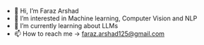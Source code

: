 - 👋 Hi, I’m Faraz Arshad
- 👀 I’m interested in Machine learning, Computer Vision and NLP 
- 🌱 I’m currently learning about LLMs
- 📫 How to reach me -> faraz.arshad125@gmail.com

<!---
FarazArshad1/FarazArshad1 is a ✨ special ✨ repository because its `README.md` (this file) appears on your GitHub profile.
You can click the Preview link to take a look at your changes.
--->
